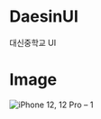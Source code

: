 # DaesinUI
대신중학교 UI

# Image
![iPhone 12, 12 Pro – 1](https://user-images.githubusercontent.com/66681282/127167952-a6db47dc-c7f2-41f6-a64f-9f99c7f99547.png)
